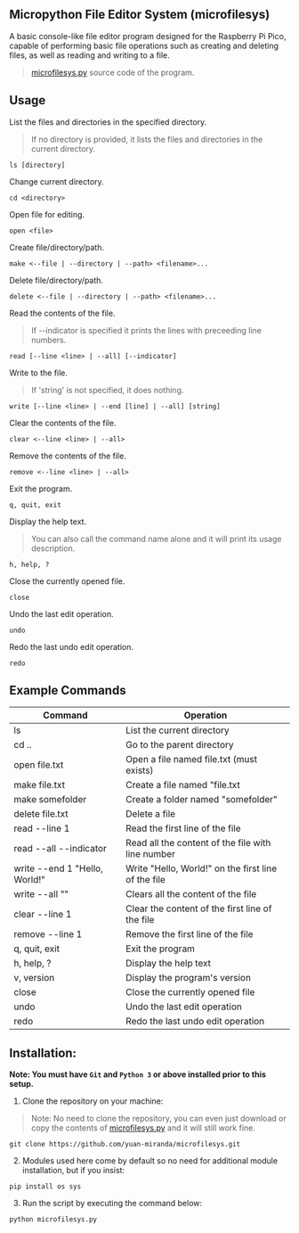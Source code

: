 ## Micropython File Editor System (microfilesys)
A basic console-like file editor program designed for the Raspberry Pi Pico, capable of performing basic file operations such as creating and deleting files, as well as reading and writing to a file.

> [microfilesys.py](https://github.com/yuan-miranda/microfilesys/blob/main/microfilesys.py) source code of the program.<br>

## Usage
List the files and directories in the specified directory.
> If no directory is provided, it lists the files and directories in the current directory.
```
ls [directory]
```
Change current directory.
```
cd <directory>
```
Open file for editing.
```
open <file>
```
Create file/directory/path.
```
make <--file | --directory | --path> <filename>...
```
Delete file/directory/path.
```
delete <--file | --directory | --path> <filename>...
```
Read the contents of the file.
> If --indicator is specified it prints the lines with preceeding line numbers.
```
read [--line <line> | --all] [--indicator]
```
Write to the file.
> If 'string' is not specified, it does nothing.
```
write [--line <line> | --end [line] | --all] [string]
```
Clear the contents of the file.
```
clear <--line <line> | --all>
```
Remove the contents of the file.
```
remove <--line <line> | --all>
```
Exit the program.
```
q, quit, exit
```
Display the help text.
> You can also call the command name alone and it will print its usage description.
```
h, help, ?
```
Close the currently opened file.
```
close
```
Undo the last edit operation.
```
undo
```
Redo the last undo edit operation.
```
redo
```

## Example Commands
| Command                         | Operation                                             |
|---------------------------------|-------------------------------------------------------|
| ls                              | List the current directory                            |
| cd ..                           | Go to the parent directory                            |
| open file.txt                   | Open a file named file.txt (must exists)              |
| make file.txt                   | Create a file named "file.txt                         |
| make somefolder                 | Create a folder named "somefolder"                    |
| delete file.txt                 | Delete a file                                         |
| read --line 1                   | Read the first line of the file                       |
| read --all --indicator          | Read all the content of the file with line number     |
| write --end 1 "Hello, World!"   | Write "Hello, World!" on the first line of the file   |
| write --all ""                  | Clears all the content of the file                    |
| clear --line 1                  | Clear the content of the first line of the file       |
| remove --line 1                 | Remove the first line of the file                     |
| q, quit, exit                   | Exit the program                                      |
| h, help, ?                      | Display the help text                                 |
| v, version                      | Display the program's version                         |
| close                           | Close the currently opened file                       |
| undo                            | Undo the last edit operation                          |
| redo                            | Redo the last undo edit operation                     |

## Installation:
**Note: You must have `Git` and `Python 3` or above installed prior to this setup.**
1. Clone the repository on your machine:
> Note: No need to clone the repository, you can even just download or copy the contents of [microfilesys.py](https://github.com/yuan-miranda/microfilesys/blob/main/microfilesys.py) and it will still work fine.<br>
```
git clone https://github.com/yuan-miranda/microfilesys.git
```
2. Modules used here come by default so no need for additional module installation, but if you insist:
```
pip install os sys
```
3. Run the script by executing the command below:
```
python microfilesys.py
```
